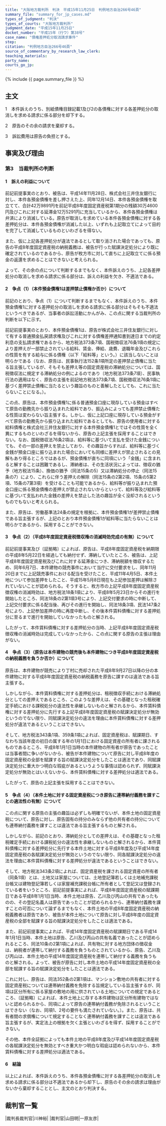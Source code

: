 ```yaml
---
title: "大阪地方裁判所　判決　平成15年11月25日　判例地方自治266号46頁"
summary_file: "summary_for_jp_cases.md"
types_of_judgment: "判決"
types_of_courts: "大阪地方裁判所"
judgment_date: "平成15年11月25日"
docket_number: "平成15年（行ウ）第38号"
case_name: "債権差押処分取消請求事件"
step:
citation: "判例地方自治266号46頁"
source_of_commentary_by_research_law_clerk:
teaching_materials:
party_name:
courts_go_jp:
---
```



{% include {{ page.summary_file }}  %}







## 主文


1　本件訴えのうち、別紙債権目録記載1及び2の各債権に対する各差押処分の取消しを求める請求に係る部分を却下する。

2　原告のその余の請求を棄却する。

3　訴訟費用は原告の負担とする。





## 事実及び理由


### 第3　当裁判所の判断

#### 1　訴えの利益について

前記前提事実のとおり、被告は、平成14年11月28日、株式会社三井住友銀行に対し、本件各預金債権を差し押さえた上、同年12月14日、本件各預金債権を取立てて、合計42万9891円を前記平成8年度固定資産税第1期分の残額30万4600円及びこれに対する延滞金12万5291円に充当しているから、本件各預金債権は弁済により消滅している。原告が取消しを求めている本件各預金債権に対する各差押処分は、本件各預金債権が消滅した以上、いずれも上記取立てによって目的を完了して消滅しているものといわざるを得ない。

また、仮に上記各差押処分が違法であるとして取り消された場合であっても、原告の平成8年度固定資産税の納税義務は、被告が行った賦課決定処分により既に確定されているのであるから、原告が枚方市に対して直ちに上記取立てに係る預金の返還を求めることはできないと考えられる。

よって、その余の点について判断するまでもなく、本件訴えのうち、上記各差押処分の取消しを求める請求に係る部分は、訴えの利益を欠き、不適法である。

#### 2　争点（1）（本件預金債権1は差押禁止債権か否か）について

前記のとおり、争点（1）について判断するまでもなく、本件訴えのうち、本件預金債権1に対する差押処分の取消しを求める請求に係る部分はそもそも不適法というべきであるが、当事者の訴訟活動にかんがみ、この点に関する当裁判所の判断を以下に示す。

前記前提事実のとおり、本件預金債権1は、原告が株式会社三井住友銀行に対して有する普通預金払戻請求権及びこれに対する債権差押通知書到達日までの約定利息の支払請求権であるから、地方税法373条7項、国税徴収法76条1項の規定により差押えが一部禁止されている給料、賃金、俸給、歳費、退職年金及びこれらの性質を有する給与に係る債権（以下「給料等」という。）に該当しないことは明らかである（なお、原告は、民事執行法152条1項所定の差押禁止債権に当たる旨主張しているが、そもそも差押え等の固定資産税の滞納処分については、国税徴収法に規定する滞納処分の例によるのであり〔地方税法373条7項〕、民事執行法の適用はなく、原告の主張を前記地方税法373条7項、国税徴収法76条1項に基づく差押禁止債権に当たるという趣旨のものと善解したとしても、これに当たらないことになる。）。

この点、原告は、本件預金債権1に係る普通預金口座に現存している預金はすべて原告の勤務先から振り込まれた給料であり、振込みによっても差押禁止債権たる性質は変わらない旨主張する。しかし、仮に上記口座に現存している預金がすべて原告の勤務先から振り込まれた給料であるとしても、原告の使用者に対する給料債権と株式会社三井住友銀行に対する本件預金債権1とではその性質を全く異にするものといわざるを得ないから、原告の上記主張を採用することはできない。なお、国税徴収法76条2項は、給料等に基づいて支払を受けた金銭についても、その一部の差押えを禁止しており、その趣旨からすれば、給料等に基づく金銭が預金口座に振り込まれた場合においても同様に差押えが禁止されるとの見解もあり得るところではあるが、預金債権が直ちに同項にいう「金銭」に含まれると解することは困難であるし、滞納者は、その生活状況によっては、徴収の猶予（地方税法15条）、換価の猶予（同法15条の5）又は滞納処分の停止（同法15条の7）により、これらに伴う差押えの解除（同法15条の2第2項、15条の5第2項、15条の7第3項）を受けることも可能であるから、給料等が振り込まれた預金口座に係る預金債権の差押えが禁止されないからといって、給料等及び給料等に基づいて支払われた金銭の差押えを禁止した法の趣旨が全く没却されるというものでもないと考えられる。

また、原告は、労働基準法24条の規定を根拠に、本件預金債権1が差押禁止債権である旨主張するが、上記のとおり本件預金債権1が給料等に当たらないことは明らかであるから、採用することができない。

#### 3　争点（2）（平成8年度固定資産税徴収権の消滅時効完成の有無）について

前記前提事実及び〔証拠略〕によれば、原告は、平成8年度固定資産税を納期限の平成8年5月22日を経過しても納付せず、滞納していたところ、被告は、上記平成8年度固定資産税及びこれに対する延滞金につき、滞納税額を徴収するため、同年6月7日、本件建物の競売事件において当庁に交付要求をし、同年11月20日までに上記競売事件における配当を受けたこと、平成11年4月5日、本件土地について参加差押をしたこと、平成15年5月8日現在も上記参加差押は解除されていないことが認められる。そうすると、枚方市の上記平成8年度固定資産税徴収権の消滅時効は、地方税法18条1項により、平成8年5月23日からその進行を開始したところ、同法18条の2第1項3号により、上記交付要求の時に中断して、上記交付要求に係る配当後、再びその進行を開始し、同法18条3項、民法147条2号により、上記参加差押の時に再度中断し、その後本件賃料債権に対する差押処分に至るまで進行を開始していなかったものと解される。

したがって、本件賃料債権に対する差押処分の当時、上記平成8年度固定資産税徴収権の消滅時効は完成していなかったから、この点に関する原告の主張は理由がない。

#### 4　争点（3）（原告は本件建物の競売後も本件建物につき平成8年度固定資産税の納税義務を負うか否か）について

原告は、本件建物が競売により丁村に売却された平成8年9月27日以降の分の本件建物に対する平成8年度固定資産税の納税義務を原告に課すのは違法である旨主張する。

しかしながら、本件賃料債権に対する差押処分は、租税徴収手続における滞納処分としての差押えであるところ、このような差押えは、その基礎となった租税確定手続における課税処分の違法性を承継しないものと解されるから、本件賃料債権に対する差押処分に先行する上記平成8年度固定資産税の賦課決定処分が無効というのでない限り、同賦課決定処分の違法を理由に本件賃料債権に対する差押処分が違法であるということはできない。



そして、地方税法343条1項、359条1項によれば、固定資産税は、賦課期日、すなわち当該年度の初日の属する年の1月1日における固定資産の所有者に課されるものであるところ、平成8年1月1日当時の本件建物の所有者が原告であったことは当事者間に争いがないから、被告が本件建物について原告に対し平成8年度の固定資産税の全部を賦課する旨の賦課決定処分をしたことは適法であり、同賦課決定処分に重大かつ明白な瑕疵があるというような事情は認められず、同賦課決定処分が無効とはいえないから、本件賃料債権に対する差押処分は適法である。

したがって、原告の上記主張を採用することはできない。

#### 5　争点（4）（本件土地に対する固定資産税につき原告に連帯納付義務を課すことの適法性の有無）について

この点に関する原告の主張の趣旨は必ずしも明確でないが、本件土地の固定資産税について、原告に対し、原告固有の持分のみならず他の共有者の持分についても連帯納付義務を課すことは違法である旨主張するものと解される。

しかしながら、前記のとおり、滞納処分としての差押えは、その基礎となった租税確定手続における課税処分の違法性を承継しないものと解されるから、本件賃料債権に対する差押処分に先行する本件土地に対する平成8年度及び平成14年度固定資産税の各賦課決定処分が無効というのでない限り、同各賦課決定処分の違法を理由に本件賃料債権に対する差押処分が違法であるということはできない。

そして、地方税法343条2項によれば、固定資産税を課される固定資産の所有者（同条1項）とは、土地又は家屋については、土地登記簿若しくは土地補充課税台帳又は建物登記簿若しくは家屋補充課税台帳に所有者として登記又は登録されている者をいうところ、前記前提事実によれば、平成8年度固定資産税の賦課期日である平成8年1月1日当時、本件土地は原告、乙川及び丙山の共有であったものの、その登記名義人は原告であったことが認められるから、連帯納付義務を課すことの可否について論ずるまでもなく、本件土地の平成8年度固定資産税の納税義務者は原告であり、被告が本件土地について原告に対し平成8年度の固定資産税の全部を賦課する旨の賦課決定処分をしたことは適法である。



また、前記前提事実によれば、平成14年度固定資産税の賦課期日である平成14年1月1日当時、本件土地は原告、乙川及び丙山の共有名義であったことが認められるところ、同法10条の2第1項によれば、共有物に対する地方団体の徴収金は、納税者が連帯して納付する義務を負うものとされているから、原告、乙川及び丙山は、本件土地の平成14年度固定資産税を連帯して納付する義務を負うものと解される。よって、被告が原告に対し本件土地の平成14年度固定資産税の全部を賦課する旨の賦課決定処分をしたことは適法である。

これに対し、原告は、同法352条の2第1項は、マンション敷地の共有者に対する固定資産税については連帯納付義務を免除する旨規定している旨主張するが、同項は区分所有に係る家屋の敷地の用に供されている土地についての規定であるところ、〔証拠略〕によれば、本件土地上に存する本件建物は区分所有建物ではないと認められるから、同項によって原告の連帯納付義務が免除されるということはできない（なお、同項1、2号の要件も満たされていない。）。また、原告は、共有者間の求償権について規定することなく連帯納付義務を課すことは違法である旨主張するが、実定法上の根拠を欠く主張といわざるを得ず、採用することができない。

その他、本件全証拠によっても本件土地の平成8年度及び平成14年度固定資産税の各賦課決定処分を無効とすべき重大かつ明白な瑕疵は認められないから、本件賃料債権に対する差押処分は適法である。

#### 6　結論

以上によれば、本件訴えのうち、本件各預金債権に対する各差押処分の取消しを求める請求に係る部分は不適法であるから却下し、原告のその余の請求は理由がないから棄却することとし、主文のとおり判決する。

## 裁判官一覧

|裁判長裁判官|川神裕|
|裁判官|山田明|一原友彦|

